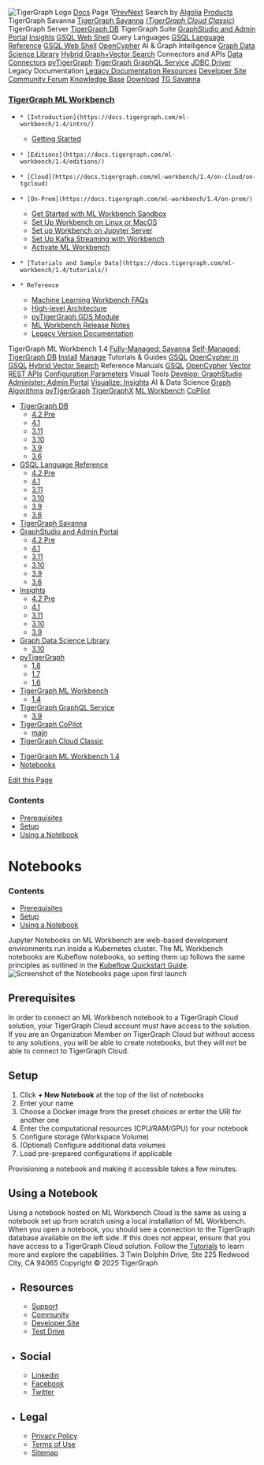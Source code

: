![TigerGraph Logo](https://www.tigergraph.com/wp-content/uploads/2020/05/TG_LOGO.svg) [Docs](https://docs.tigergraph.com/home)
Page 1[Prev](https://docs.tigergraph.com/ml-workbench/1.4/on-cloud/notebooks)[Next](https://docs.tigergraph.com/ml-workbench/1.4/on-cloud/notebooks)
Search by [Algolia](https://www.algolia.com/docsearch)
[Products](https://docs.tigergraph.com/ml-workbench/1.4/on-cloud/notebooks)
TigerGraph Savanna
[TigerGraph Savanna](https://docs.tigergraph.com/savanna/main/overview/) [(_TigerGraph Cloud Classic_)](https://docs.tigergraph.com/cloud/main/start/overview)
TigerGraph Server
[TigerGraph DB](https://docs.tigergraph.com/tigergraph-server/4.2/intro/)
TigerGraph Suite
[GraphStudio and Admin Portal](https://docs.tigergraph.com/gui/4.2/intro/) [Insights](https://docs.tigergraph.com/insights/4.2/intro/) [GSQL Web Shell](https://docs.tigergraph.com/tigergraph-server/current/gsql-shell/web)
Query Languages
[GSQL Language Reference](https://docs.tigergraph.com/gsql-ref/4.2/intro/) [GSQL Web Shell](https://docs.tigergraph.com/tigergraph-server/current/gsql-shell/web) [OpenCypher](https://docs.tigergraph.com/gsql-ref/current/opencypher-in-gsql)
AI & Graph Intelligence
[Graph Data Science Library](https://docs.tigergraph.com/graph-ml/3.10/intro/) [Hybrid Graph+Vector Search](https://docs.tigergraph.com/gsql-ref/current/vector/)
Connectors and APIs
[Data Connectors](https://docs.tigergraph.com/tigergraph-server/current/data-loading) [pyTigerGraph](https://docs.tigergraph.com/pytigergraph/1.8/intro/) [TigerGraph GraphQL Service](https://docs.tigergraph.com/graphql/3.9/) [JDBC Driver](https://github.com/tigergraph/ecosys/tree/master/tools/etl/tg-jdbc-driver)
Legacy Documentation
[ Legacy Documentation ](https://docs-legacy.tigergraph.com)
[Resources](https://docs.tigergraph.com/ml-workbench/1.4/on-cloud/notebooks)
[Developer Site](https://dev.tigergraph.com/) [Community Forum](https://community.tigergraph.com/) [Knowledge Base](https://tigergraph.freshdesk.com/support/solutions)
[Download](https://dl.tigergraph.com)
[ TG Savanna](https://savanna.tgcloud.io)
### [TigerGraph ML Workbench](https://docs.tigergraph.com/ml-workbench/1.4/intro/)
  *     * [Introduction](https://docs.tigergraph.com/ml-workbench/1.4/intro/)
    * [Getting Started](https://docs.tigergraph.com/ml-workbench/1.4/intro/get-started)
  *     * [Editions](https://docs.tigergraph.com/ml-workbench/1.4/editions/)
  *     * [Cloud](https://docs.tigergraph.com/ml-workbench/1.4/on-cloud/on-tgcloud)
  *     * [On-Prem](https://docs.tigergraph.com/ml-workbench/1.4/on-prem/)
      * [Get Started with ML Workbench Sandbox](https://docs.tigergraph.com/ml-workbench/1.4/on-prem/sandbox)
      * [Set Up Workbench on Linux or MacOS](https://docs.tigergraph.com/ml-workbench/1.4/on-prem/standalone)
      * [Set up Workbench on Jupyter Server](https://docs.tigergraph.com/ml-workbench/1.4/on-prem/jupyterlab)
      * [Set Up Kafka Streaming with Workbench](https://docs.tigergraph.com/ml-workbench/1.4/on-prem/kafka-cluster-setup)
      * [Activate ML Workbench](https://docs.tigergraph.com/ml-workbench/1.4/on-prem/activate)
  *     * [Tutorials and Sample Data](https://docs.tigergraph.com/ml-workbench/1.4/tutorials/)
  *     * Reference
      * [Machine Learning Workbench FAQs](https://docs.tigergraph.com/ml-workbench/1.4/faq/)
      * [High-level Architecture](https://docs.tigergraph.com/ml-workbench/1.4/faq/architecture)
      * [pyTigerGraph GDS Module](https://docs.tigergraph.com/ml-workbench/1.4/faq/reference)
      * [ML Workbench Release Notes](https://docs.tigergraph.com/ml-workbench/1.4/faq/release-notes)
      * [Legacy Version Documentation](https://docs.tigergraph.com/ml-workbench/1.4/editions/legacy-tg-versions)


TigerGraph ML Workbench 1.4
[Fully-Managed: Savanna](https://docs.tigergraph.com/savanna/main/overview/)
[Self-Managed: TigerGraph DB](https://docs.tigergraph.com/tigergraph-server/4.2/intro/)
[Install](https://docs.tigergraph.com/tigergraph-server/current/getting-started/) [Manage](https://docs.tigergraph.com/tigergraph-server/current/system-management/)
Tutorials & Guides
[GSQL](https://github.com/tigergraph/ecosys/blob/master/tutorials/GSQL.md) [OpenCypher in GSQL](https://github.com/tigergraph/ecosys/blob/master/tutorials/Cypher.md) [Hybrid Vector Search](https://github.com/tigergraph/ecosys/blob/master/tutorials/VectorSearch.md)
Reference Manuals
[GSQL](https://docs.tigergraph.com/gsql-ref/4.2/intro/) [OpenCypher](https://docs.tigergraph.com/gsql-ref/current/opencypher-in-gsql/) [Vector](https://docs.tigergraph.com/gsql-ref/current/vector/) [REST APIs](https://docs.tigergraph.com/tigergraph-server/current/api/) [Configuration Parameters](https://docs.tigergraph.com/tigergraph-server/current/reference/configuration-parameters)
Visual Tools
[Develop: GraphStudio](https://docs.tigergraph.com/gui/4.2/intro/) [Administer: Admin Portal](https://docs.tigergraph.com/gui/4.2/intro/) [Visualize: Insights](https://docs.tigergraph.com/insights/4.2/intro/)
AI & Data Science
[Graph Algorithms](https://docs.tigergraph.com/graph-ml/3.10/intro/) [pyTigerGraph](https://docs.tigergraph.com/pytigergraph/1.8/intro/) [TigerGraphX](https://github.com/tigergraph/ecosys/blob/master/tutorials/TigerGraphX.md) [ML Workbench](https://docs.tigergraph.com/ml-workbench/1.4/intro/) [CoPilot](https://docs.tigergraph.com/tg-copilot/intro/)
  * [TigerGraph DB](https://docs.tigergraph.com/tigergraph-server/4.2/intro/)
    * [4.2 Pre](https://docs.tigergraph.com/tigergraph-server/4.2/intro/)
    * [4.1](https://docs.tigergraph.com/tigergraph-server/4.1/intro/)
    * [3.11](https://docs.tigergraph.com/tigergraph-server/3.11/intro/)
    * [3.10](https://docs.tigergraph.com/tigergraph-server/3.10/intro/)
    * [3.9](https://docs.tigergraph.com/tigergraph-server/3.9/intro/)
    * [3.6](https://docs.tigergraph.com/tigergraph-server/3.6/intro/)
  * [GSQL Language Reference](https://docs.tigergraph.com/gsql-ref/4.2/intro/)
    * [4.2 Pre](https://docs.tigergraph.com/gsql-ref/4.2/intro/)
    * [4.1](https://docs.tigergraph.com/gsql-ref/4.1/intro/)
    * [3.11](https://docs.tigergraph.com/gsql-ref/3.11/intro/)
    * [3.10](https://docs.tigergraph.com/gsql-ref/3.10/intro/)
    * [3.9](https://docs.tigergraph.com/gsql-ref/3.9/intro/)
    * [3.6](https://docs.tigergraph.com/gsql-ref/3.6/intro/intro)
  * [TigerGraph Savanna](https://docs.tigergraph.com/savanna/main/overview/)
  * [GraphStudio and Admin Portal](https://docs.tigergraph.com/gui/4.2/intro/)
    * [4.2 Pre](https://docs.tigergraph.com/gui/4.2/intro/)
    * [4.1](https://docs.tigergraph.com/gui/4.1/intro/)
    * [3.11](https://docs.tigergraph.com/gui/3.11/intro/)
    * [3.10](https://docs.tigergraph.com/gui/3.10/intro/)
    * [3.9](https://docs.tigergraph.com/gui/3.9/intro/)
    * [3.6](https://docs.tigergraph.com/gui/3.6/graphstudio/overview)
  * [Insights](https://docs.tigergraph.com/insights/4.2/intro/)
    * [4.2 Pre](https://docs.tigergraph.com/insights/4.2/intro/)
    * [4.1](https://docs.tigergraph.com/insights/4.1/intro/)
    * [3.11](https://docs.tigergraph.com/insights/3.11/intro/)
    * [3.10](https://docs.tigergraph.com/insights/3.10/intro/)
    * [3.9](https://docs.tigergraph.com/insights/3.9/intro/)
  * [Graph Data Science Library](https://docs.tigergraph.com/graph-ml/3.10/intro/)
    * [3.10](https://docs.tigergraph.com/graph-ml/3.10/intro/)
  * [pyTigerGraph](https://docs.tigergraph.com/pytigergraph/1.8/intro/)
    * [1.8](https://docs.tigergraph.com/pytigergraph/1.8/intro/)
    * [1.7](https://docs.tigergraph.com/pytigergraph/1.7/intro/)
    * [1.6](https://docs.tigergraph.com/pytigergraph/1.6/intro/)
  * [TigerGraph ML Workbench](https://docs.tigergraph.com/ml-workbench/1.4/intro/)
    * [1.4](https://docs.tigergraph.com/ml-workbench/1.4/intro/)
  * [TigerGraph GraphQL Service](https://docs.tigergraph.com/graphql/3.9/)
    * [3.9](https://docs.tigergraph.com/graphql/3.9/)
  * [TigerGraph CoPilot](https://docs.tigergraph.com/tg-copilot/intro/)
    * [main](https://docs.tigergraph.com/tg-copilot/intro/)
  * [TigerGraph Cloud Classic](https://docs.tigergraph.com/cloud/main/start/overview)


[](https://docs.tigergraph.com/home/)
  * [TigerGraph ML Workbench 1.4](https://docs.tigergraph.com/ml-workbench/1.4/intro/)
  * [Notebooks](https://docs.tigergraph.com/ml-workbench/1.4/on-cloud/notebooks)


[Edit this Page](https://github.com/tigergraph/mlworkbench-docs/edit/1.4/modules/on-cloud/pages/notebooks.adoc)
### Contents
  * [Prerequisites](https://docs.tigergraph.com/ml-workbench/1.4/on-cloud/notebooks#_prerequisites)
  * [Setup](https://docs.tigergraph.com/ml-workbench/1.4/on-cloud/notebooks#_setup)
  * [Using a Notebook](https://docs.tigergraph.com/ml-workbench/1.4/on-cloud/notebooks#_using_a_notebook)


# Notebooks
### Contents
  * [Prerequisites](https://docs.tigergraph.com/ml-workbench/1.4/on-cloud/notebooks#_prerequisites)
  * [Setup](https://docs.tigergraph.com/ml-workbench/1.4/on-cloud/notebooks#_setup)
  * [Using a Notebook](https://docs.tigergraph.com/ml-workbench/1.4/on-cloud/notebooks#_using_a_notebook)


Jupyter Notebooks on ML Workbench are web-based development environments run inside a Kubernetes cluster.
The ML Workbench notebooks are Kubeflow notebooks, so setting them up follows the same principles as outlined in the [Kubeflow Quickstart Guide](https://www.kubeflow.org/docs/components/notebooks/quickstart-guide/).
![Screenshot of the Notebooks page upon first launch](https://docs.tigergraph.com/ml-workbench/1.4/on-cloud/_images/notebooks.png)
## [](https://docs.tigergraph.com/ml-workbench/1.4/on-cloud/notebooks#_prerequisites)Prerequisites
In order to connect an ML Workbench notebook to a TigerGraph Cloud solution, your TigerGraph Cloud account must have access to the solution. If you are an Organization Member on TigerGraph Cloud but without access to any solutions, you will be able to create notebooks, but they will not be able to connect to TigerGraph Cloud.
## [](https://docs.tigergraph.com/ml-workbench/1.4/on-cloud/notebooks#_setup)Setup
  1. Click **+ New Notebook** at the top of the list of notebooks
  2. Enter your name
  3. Choose a Docker image from the preset choices or enter the URI for another one
  4. Enter the computational resources (CPU/RAM/GPU) for your notebook
  5. Configure storage (Workspace Volume)
  6. (Optional) Configure additional data volumes
  7. Load pre-prepared configurations if applicable


Provisioning a notebook and making it accessible takes a few minutes.
## [](https://docs.tigergraph.com/ml-workbench/1.4/on-cloud/notebooks#_using_a_notebook)Using a Notebook
Using a notebook hosted on ML Workbench Cloud is the same as using a notebook set up from scratch using a local installation of ML Workbench.
When you open a notebook, you should see a connection to the TigerGraph database available on the left side. If this does not appear, ensure that you have access to a TigerGraph Cloud solution.
Follow the [Tutorials](https://docs.tigergraph.com/ml-workbench/1.4/tutorials/) to learn more and explore the capabilities.
3 Twin Dolphin Drive, Ste 225 Redwood City, CA 94065 
Copyright © 2025 TigerGraph
  * ## Resources
    * [Support](https://www.tigergraph.com/support/)
    * [Community](https://community.tigergraph.com/)
    * [Developer Site](https://dev.tigergraph.com/)
    * [Test Drive](https://testdrive.tigergraph.com/)
  * ## Social
    * [Linkedin](https://www.linkedin.com/company/tigergraph/)
    * [Facebook](https://www.facebook.com/TigerGraphDB/)
    * [Twitter](https://twitter.com/tigergraphdb)
  * ## Legal
    * [Privacy Policy](https://www.tigergraph.com/privacy-policy/)
    * [Terms of Use](https://www.tigergraph.com/terms/)
    * [Sitemap](https://docs.tigergraph.com/sitemap.xml)


